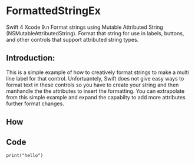 # FormattedStringEx

Swift 4 Xcode 9.n Format strings using Mutable Attributed String (NSMutableAttributedString).
Format that string for use in labels, buttons, and other controls that support attributed string types.

## Introduction:
This is a simple example of how to creatively format strings to make a multi line label for that control.  Unfortuantely, Swift does not give easy ways to format text in these controls so you have to create your string and then manhandle the the attributes to insert the formatting.  You can extrapolate from this simple example and expand the capabilty to add more attributes further format changes.

## How

## Code

~~~
print("hello")
~~~
